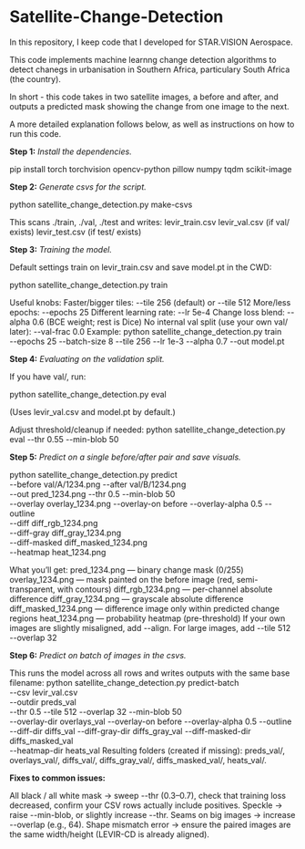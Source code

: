 # Satellite-Change-Detection

In this repository, I keep code that I developed for STAR.VISION Aerospace.

This code implements machine learnng change detection algorithms to detect chanegs in urbanisation in Southern Africa, particulary South Africa (the country).

In short - this code takes in two satellite images, a before and after, and outputs a predicted mask showing the change from one image to the next.

A more detailed explanation follows below, as well as instructions on how to run this code.

**Step 1:**
_Install the dependencies._

pip install torch torchvision opencv-python pillow numpy tqdm scikit-image

**Step 2:**
_Generate csvs for the script._

python satellite_change_detection.py make-csvs

This scans ./train, ./val, ./test and writes:
levir_train.csv
levir_val.csv (if val/ exists)
levir_test.csv (if test/ exists)

**Step 3:**
_Training the model._

Default settings train on levir_train.csv and save model.pt in the CWD:

python satellite_change_detection.py train

Useful knobs:
Faster/bigger tiles: --tile 256 (default) or --tile 512
More/less epochs: --epochs 25
Different learning rate: --lr 5e-4
Change loss blend: --alpha 0.6 (BCE weight; rest is Dice)
No internal val split (use your own val/ later): --val-frac 0.0
Example:
python satellite_change_detection.py train \
  --epochs 25 --batch-size 8 --tile 256 --lr 1e-3 --alpha 0.7 --out model.pt

**Step 4:**
_Evaluating on the validation split._

If you have val/, run:

python satellite_change_detection.py eval

(Uses levir_val.csv and model.pt by default.)

Adjust threshold/cleanup if needed:
python satellite_change_detection.py eval --thr 0.55 --min-blob 50

**Step 5:**
_Predict on a single before/after pair and save visuals._

python satellite_change_detection.py predict \
  --before val/A/1234.png --after val/B/1234.png \
  --out pred_1234.png --thr 0.5 --min-blob 50 \
  --overlay overlay_1234.png --overlay-on before --overlay-alpha 0.5 --outline \
  --diff diff_rgb_1234.png \
  --diff-gray diff_gray_1234.png \
  --diff-masked diff_masked_1234.png \
  --heatmap heat_1234.png
  
What you’ll get:
pred_1234.png — binary change mask (0/255)
overlay_1234.png — mask painted on the before image (red, semi-transparent, with contours)
diff_rgb_1234.png — per-channel absolute difference
diff_gray_1234.png — grayscale absolute difference
diff_masked_1234.png — difference image only within predicted change regions
heat_1234.png — probability heatmap (pre-threshold)
If your own images are slightly misaligned, add --align. For large images, add --tile 512 --overlap 32

**Step 6:**
_Predict on batch of images in the csvs._

This runs the model across all rows and writes outputs with the same base filename:
python satellite_change_detection.py predict-batch \
  --csv levir_val.csv \
  --outdir preds_val \
  --thr 0.5 --tile 512 --overlap 32 --min-blob 50 \
  --overlay-dir overlays_val --overlay-on before --overlay-alpha 0.5 --outline \
  --diff-dir diffs_val --diff-gray-dir diffs_gray_val --diff-masked-dir diffs_masked_val \
  --heatmap-dir heats_val
Resulting folders (created if missing): preds_val/, overlays_val/, diffs_val/, diffs_gray_val/, diffs_masked_val/, heats_val/.

**Fixes to common issues:**

All black / all white mask -> sweep --thr (0.3–0.7), check that training loss decreased, confirm your CSV rows actually include positives.
Speckle → raise --min-blob, or slightly increase --thr.
Seams on big images → increase --overlap (e.g., 64).
Shape mismatch error → ensure the paired images are the same width/height (LEVIR-CD is already aligned).


